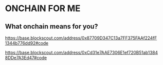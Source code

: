 # ONCHAIN FOR ME

## What onchain means for you?

https://base.blockscout.com/address/0x87709D347C13a7FF375FAAf224fF1344b776dd92#code

https://base.blockscout.com/address/0xCd31e7AAE7306E1ef720B51ab13848DDe7A3Ed47#code
